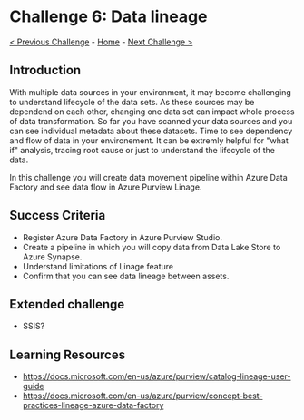 # Challenge 6: Data lineage

[< Previous Challenge](./Challenge5.md) - [Home](../readme.md) - [Next Challenge >](./Challenge7.md)

## Introduction

With multiple data sources in your environment, it may become challenging to understand lifecycle of the data sets. As these sources may be dependend on each other, changing one data set can impact whole process of data transformation. So far you have scanned your data sources and you can see individual metadata about these datasets. Time to see dependency and flow of data in your environement. It can be extremly helpful for "what if" analysis, tracing root cause or just to understand the lifecycle of the data. 

In this challenge you will create data movement pipeline within Azure Data Factory and see data flow in Azure Purview Linage. 


## Success Criteria
- Register Azure Data Factory in Azure Purview Studio.
- Create a pipeline in which you will copy data from Data Lake Store to Azure Synapse.
- Understand limitations of Linage feature
- Confirm that you can see data lineage between assets.

## Extended challenge
- SSIS?

## Learning Resources
- https://docs.microsoft.com/en-us/azure/purview/catalog-lineage-user-guide
- https://docs.microsoft.com/en-us/azure/purview/concept-best-practices-lineage-azure-data-factory
